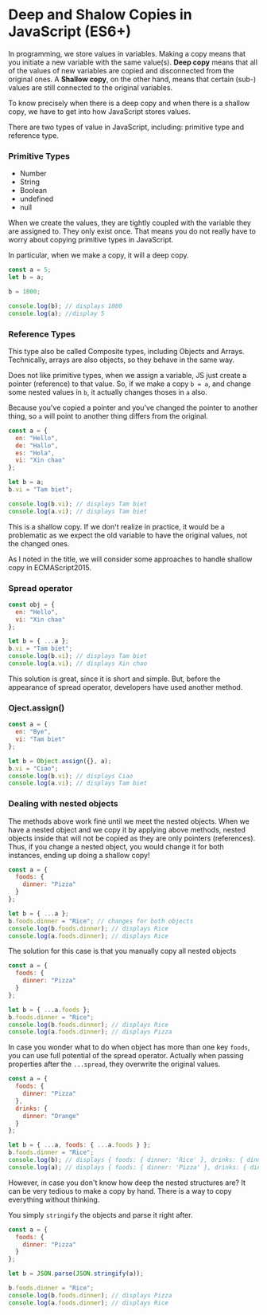 # Deep and Shalow Copies in JavaScript (ES6+)

In programming, we store values in variables. Making a copy means that you initiate a new variable with the same value(s). <b>Deep copy</b> means that all of the values of new variables are copied and disconnected from the original ones. A <b>Shallow copy</b>, on the other hand, means that certain (sub-) values are still connected to the original variables.

To know precisely when there is a deep copy and when there is a shallow copy, we have to get into how JavaScript stores values.

There are two types of value in JavaScript, including: primitive type and reference type.

### Primitive Types

- Number
- String
- Boolean
- undefined
- null

When we create the values, they are tightly coupled with the variable they are assigned to. They only exist once. That means you do not really have to worry about copying primitive types in JavaScript.

In particular, when we make a copy, it will a deep copy.

```javascript
const a = 5;
let b = a;

b = 1000;

console.log(b); // displays 1000
console.log(a); //display 5
```

### Reference Types

This type also be called Composite types, including Objects and Arrays. Technically, arrays are also objects, so they behave in the same way.

Does not like primitive types, when we assign a variable, JS just create a pointer (reference) to that value. So, if we make a copy `b = a`, and change some nested values in `b`, it actually changes thoses in `a` also.

Because you've copied a pointer and you've changed the pointer to another thing, so `a` will point to another thing differs from the original.

```js
const a = {
  en: "Hello",
  de: "Hallo",
  es: "Hola",
  vi: "Xin chao"
};

let b = a;
b.vi = "Tam biet";

console.log(b.vi); // displays Tam biet
console.log(a.vi); // displays Tam biet
```

This is a shallow copy. If we don't realize in practice, it would be a problematic as we expect the old variable to have the original values, not the changed ones.

As I noted in the title, we will consider some approaches to handle shallow copy in ECMAScript2015.

### Spread operator

```js
const obj = {
  en: "Hello",
  vi: "Xin chao"
};

let b = { ...a };
b.vi = "Tam biet";
console.log(b.vi); // displays Tam biet
console.log(a.vi); // displays Xin chao
```

This solution is great, since it is short and simple. But, before the appearance of spread operator, developers have used another method.

### Oject.assign()

```js
const a = {
  en: "Bye",
  vi: "Tam biet"
};

let b = Object.assign({}, a);
b.vi = "Ciao";
console.log(b.vi); // displays Ciao
console.log(a.vi); // displays Tam biet
```

### Dealing with nested objects

The methods above work fine until we meet the nested objects. When we have a nested object and we copy it by applying above methods, nested objects inside that will not be copied as they are only pointers (references). Thus, if you change a nested object, you would change it for both instances, ending up doing a shallow copy!

```js
const a = {
  foods: {
    dinner: "Pizza"
  }
};

let b = { ...a };
b.foods.dinner = "Rice"; // changes for both objects
console.log(b.foods.dinner); // displays Rice
console.log(a.foods.dinner); // displays Rice
```

The solution for this case is that you manually copy all nested objects

```js
const a = {
  foods: {
    dinner: "Pizza"
  }
};

let b = { ...a.foods };
b.foods.dinner = "Rice";
console.log(b.foods.dinner); // displays Rice
console.log(a.foods.dinner); // displays Pizza
```

In case you wonder what to do when object has more than one key `foods`, you can use full potential of the spread operator. Actually when passing properties after the `...spread`, they overwrite the original values.

```js
const a = {
  foods: {
    dinner: "Pizza"
  },
  drinks: {
    dinner: "Orange"
  }
};

let b = { ...a, foods: { ...a.foods } };
b.foods.dinner = "Rice";
console.log(b); // displays { foods: { dinner: 'Rice' }, drinks: { dinner: 'Orange' } }
console.log(a); // displays { foods: { dinner: 'Pizza' }, drinks: { dinner: 'Orange' } }
```

However, in case you don't know how deep the nested structures are? It can be very tedious to make a copy by hand. There is a way to copy everything without thinking.

You simply `stringify` the objects and parse it right after.

```js
const a = {
  foods: {
    dinner: "Pizza"
  }
};

let b = JSON.parse(JSON.stringify(a));

b.foods.dinner = "Rice";
console.log(b.foods.dinner); // displays Pizza
console.log(a.foods.dinner); // displays Rice
```
